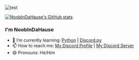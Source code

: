 ![test](https://cdn.discordapp.com/attachments/1072521059007483935/1110065038573699072/bb8f69e1f3d559c68fdda9138fba84c5.png)

[![NoobInDaHause's GitHub stats](https://github-readme-stats.vercel.app/api?username=NoobInDaHause&show_icons=true&theme=radical)](https://github.com/anuraghazra/github-readme-stats)

### I'm NoobInDaHause


- 🌱 I’m currently learning: [Python](https://www.python.org) | [Discord.py](https://discordpy.readthedocs.io/en/stable/)
- 📫 How to reach me: [My Discord Profile](https://discord.com/channels/@Noobindahause) | [My Discord Server](https://discord.gg/pTdPHBvdGQ)
- 😄 Pronouns: He/Him
